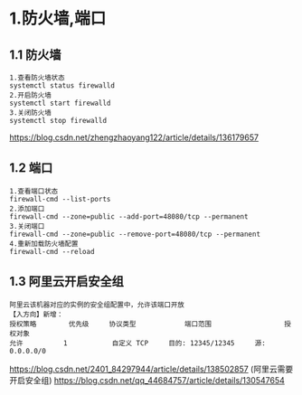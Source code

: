 
# 1.防火墙,端口
## 1.1 防火墙
```
1.查看防火墙状态
systemctl status firewalld
2.开启防火墙
systemctl start firewalld
3.关闭防火墙
systemctl stop firewalld
```
https://blog.csdn.net/zhengzhaoyang122/article/details/136179657

## 1.2 端口
```
1.查看端口状态
firewall-cmd --list-ports
2.添加端口
firewall-cmd --zone=public --add-port=48080/tcp --permanent
3.关闭端口
firewall-cmd --zone=public --remove-port=48080/tcp --permanent
4.重新加载防火墙配置
firewall-cmd --reload
```
## 1.3 阿里云开启安全组
```
阿里云该机器对应的实例的安全组配置中，允许该端口开放
【入方向】新增：
授权策略	    优先级	    协议类型	        端口范围	              授权对象
允许	        1	        自定义 TCP	    目的: 12345/12345     源: 0.0.0.0/0
```
https://blog.csdn.net/2401_84297944/article/details/138502857 (阿里云需要开启安全组)
https://blog.csdn.net/qq_44684757/article/details/130547654

